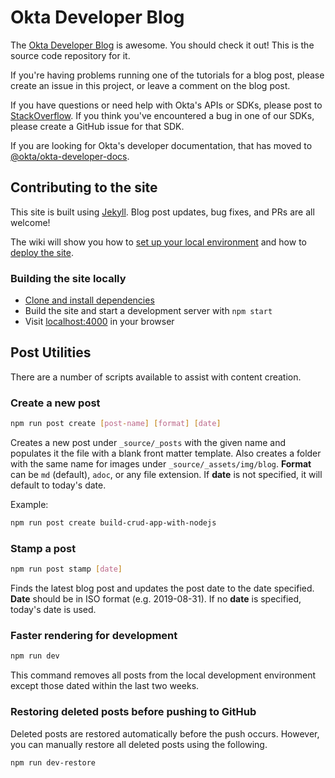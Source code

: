 # Okta Developer Blog

The [Okta Developer Blog](https://developer.okta.com/blog) is awesome. You should check it out! This is the source code repository for it.

If you're having problems running one of the tutorials for a blog post, please create an issue in this project, or leave a comment on the blog post.

If you have questions or need help with Okta's APIs or SDKs, please post to [StackOverflow](https://stackoverflow.com/questions/tagged/okta). If you think you've encountered a bug in one of our SDKs, please create a GitHub issue for that SDK.

If you are looking for Okta's developer documentation, that has moved to [@okta/okta-developer-docs](https://github.com/okta/okta-developer-docs).

## Contributing to the site

This site is built using [Jekyll](http://jekyllrb.com/). Blog post updates, bug fixes, and PRs are all welcome!

The wiki will show you how to [set up your local environment](https://github.com/oktadeveloper/okta.github.io/wiki/Setting-Up-Your-Environment) and how to [deploy the site](https://github.com/oktadeveloper/okta.github.io/wiki/Deploying-the-Site).

### Building the site locally

- [Clone and install dependencies](https://github.com/oktadeveloper/okta.github.io/wiki/Setting-Up-Your-Environment)
- Build the site and start a development server with `npm start`
- Visit [localhost:4000](http://localhost:4000) in your browser


## Post Utilities

There are a number of scripts available to assist with content creation.

### Create a new post

```sh
npm run post create [post-name] [format] [date]
```

Creates a new post under `_source/_posts` with the given name and populates it the file with a blank front matter template. Also creates a folder with the same name for images under `_source/_assets/img/blog`. **Format** can be `md` (default), `adoc`, or any file extension. If **date** is not specified, it will default to today's date.

Example:

```sh
npm run post create build-crud-app-with-nodejs
```

### Stamp a post

```sh
npm run post stamp [date]
```

Finds the latest blog post and updates the post date to the date specified. **Date** should be in ISO format (e.g. 2019-08-31). If no **date** is specified, today's date is used.

### Faster rendering for development

```sh
npm run dev
```

This command removes all posts from the local development environment except those dated within the last two weeks.

### Restoring deleted posts before pushing to GitHub

Deleted posts are restored automatically before the push occurs. However, you can manually restore all deleted posts using the following.

```sh
npm run dev-restore
```
